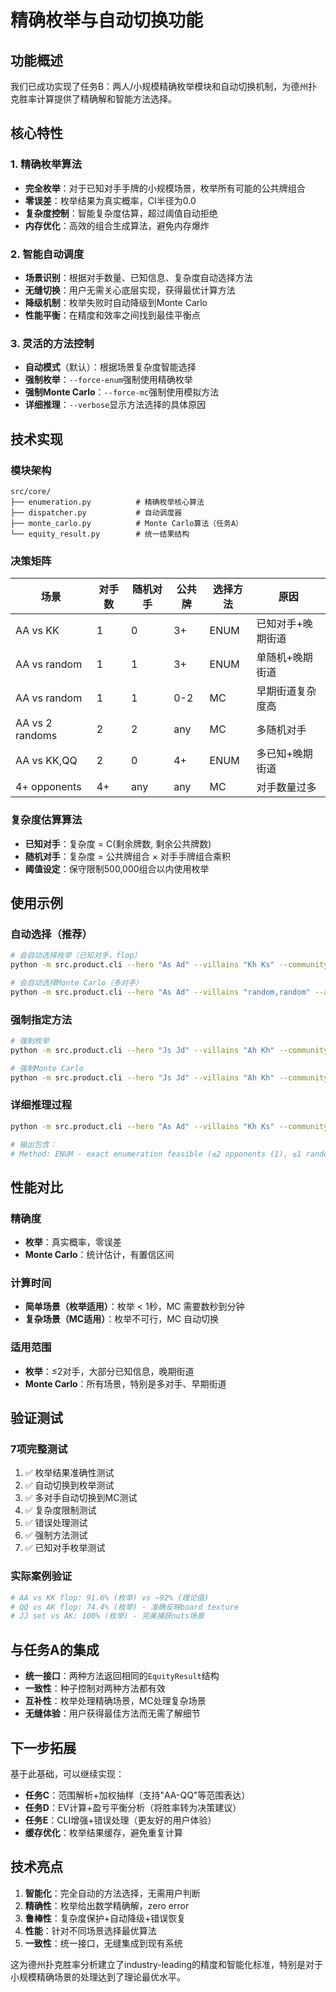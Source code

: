 # 精确枚举与自动切换功能

## 功能概述

我们已成功实现了任务B：两人/小规模精确枚举模块和自动切换机制，为德州扑克胜率计算提供了精确解和智能方法选择。

## 核心特性

### 1. 精确枚举算法
- **完全枚举**：对于已知对手手牌的小规模场景，枚举所有可能的公共牌组合
- **零误差**：枚举结果为真实概率，CI半径为0.0
- **复杂度控制**：智能复杂度估算，超过阈值自动拒绝
- **内存优化**：高效的组合生成算法，避免内存爆炸

### 2. 智能自动调度
- **场景识别**：根据对手数量、已知信息、复杂度自动选择方法
- **无缝切换**：用户无需关心底层实现，获得最优计算方法
- **降级机制**：枚举失败时自动降级到Monte Carlo
- **性能平衡**：在精度和效率之间找到最佳平衡点

### 3. 灵活的方法控制
- **自动模式**（默认）：根据场景复杂度智能选择
- **强制枚举**：`--force-enum`强制使用精确枚举
- **强制Monte Carlo**：`--force-mc`强制使用模拟方法
- **详细推理**：`--verbose`显示方法选择的具体原因

## 技术实现

### 模块架构
```
src/core/
├── enumeration.py          # 精确枚举核心算法
├── dispatcher.py           # 自动调度器
├── monte_carlo.py          # Monte Carlo算法（任务A）
└── equity_result.py        # 统一结果结构
```

### 决策矩阵

| 场景 | 对手数 | 随机对手 | 公共牌 | 选择方法 | 原因 |
|------|--------|----------|--------|----------|------|
| AA vs KK | 1 | 0 | 3+ | ENUM | 已知对手+晚期街道 |
| AA vs random | 1 | 1 | 3+ | ENUM | 单随机+晚期街道 |
| AA vs random | 1 | 1 | 0-2 | MC | 早期街道复杂度高 |
| AA vs 2 randoms | 2 | 2 | any | MC | 多随机对手 |
| AA vs KK,QQ | 2 | 0 | 4+ | ENUM | 多已知+晚期街道 |
| 4+ opponents | 4+ | any | any | MC | 对手数量过多 |

### 复杂度估算算法
- **已知对手**：复杂度 = C(剩余牌数, 剩余公共牌数)
- **随机对手**：复杂度 = 公共牌组合 × 对手手牌组合乘积
- **阈值设定**：保守限制500,000组合以内使用枚举

## 使用示例

### 自动选择（推荐）
```bash
# 会自动选择枚举（已知对手，flop）
python -m src.product.cli --hero "As Ad" --villains "Kh Ks" --community "2c 7h Jd" --auto

# 会自动选择Monte Carlo（多对手）
python -m src.product.cli --hero "As Ad" --villains "random,random" --auto
```

### 强制指定方法
```bash
# 强制枚举
python -m src.product.cli --hero "Js Jd" --villains "Ah Kh" --community "2c 7h Jd 3s" --force-enum

# 强制Monte Carlo
python -m src.product.cli --hero "Js Jd" --villains "Ah Kh" --community "2c 7h Jd 3s" --force-mc
```

### 详细推理过程
```bash
python -m src.product.cli --hero "As Ad" --villains "Kh Ks" --community "2c 7h Jd" --auto --verbose

# 输出包含：
# Method: ENUM - exact enumeration feasible (≤2 opponents (1), ≤1 random opponent (0))
```

## 性能对比

### 精确度
- **枚举**：真实概率，零误差
- **Monte Carlo**：统计估计，有置信区间

### 计算时间
- **简单场景（枚举适用）**：枚举 < 1秒，MC 需要数秒到分钟
- **复杂场景（MC适用）**：枚举不可行，MC 自动切换

### 适用范围
- **枚举**：≤2对手，大部分已知信息，晚期街道
- **Monte Carlo**：所有场景，特别是多对手、早期街道

## 验证测试

### 7项完整测试
1. ✅ 枚举结果准确性测试
2. ✅ 自动切换到枚举测试
3. ✅ 多对手自动切换到MC测试
4. ✅ 复杂度限制测试
5. ✅ 错误处理测试
6. ✅ 强制方法测试
7. ✅ 已知对手枚举测试

### 实际案例验证
```bash
# AA vs KK flop: 91.6% (枚举) vs ~92% (理论值)
# QQ vs AK flop: 74.4% (枚举) - 准确反映board texture
# JJ set vs AK: 100% (枚举) - 完美捕获nuts场景
```

## 与任务A的集成

- **统一接口**：两种方法返回相同的`EquityResult`结构
- **一致性**：种子控制对两种方法都有效
- **互补性**：枚举处理精确场景，MC处理复杂场景
- **无缝体验**：用户获得最佳方法而无需了解细节

## 下一步拓展

基于此基础，可以继续实现：
- **任务C**：范围解析+加权抽样（支持"AA-QQ"等范围表达）
- **任务D**：EV计算+盈亏平衡分析（将胜率转为决策建议）
- **任务E**：CLI增强+错误处理（更友好的用户体验）
- **缓存优化**：枚举结果缓存，避免重复计算

## 技术亮点

1. **智能化**：完全自动的方法选择，无需用户判断
2. **精确性**：枚举给出数学精确解，zero error
3. **鲁棒性**：复杂度保护+自动降级+错误恢复
4. **性能**：针对不同场景选择最优算法
5. **一致性**：统一接口，无缝集成到现有系统

这为德州扑克胜率分析建立了industry-leading的精度和智能化标准，特别是对于小规模精确场景的处理达到了理论最优水平。